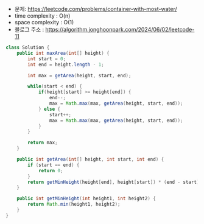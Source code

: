 - 문제: https://leetcode.com/problems/container-with-most-water/
- time complexity : O(n)
- space complexity : O(1)
- 블로그 주소 : https://algorithm.jonghoonpark.com/2024/06/02/leetcode-11

```java
class Solution {
    public int maxArea(int[] height) {
        int start = 0;
        int end = height.length - 1;

        int max = getArea(height, start, end);

        while(start < end) {
            if(height[start] >= height[end]) {
                end--;
                max = Math.max(max, getArea(height, start, end));
            } else {
                start++;
                max = Math.max(max, getArea(height, start, end));
            }
        }

        return max;
    }

    public int getArea(int[] height, int start, int end) {
        if (start == end) {
            return 0;
        }
        return getMinHeight(height[end], height[start]) * (end - start);
    }

    public int getMinHeight(int height1, int height2) {
        return Math.min(height1, height2);
    }
}
```

